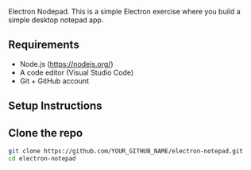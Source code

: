 Electron Nodepad.
This is a simple Electron exercise where you build a simple desktop notepad app. 


## Requirements

- Node.js (https://nodejs.org/) 
- A code editor (Visual Studio Code)
- Git + GitHub account

## Setup Instructions
## Clone the repo
   ```bash
   git clone https://github.com/YOUR_GITHUB_NAME/electron-notepad.git
   cd electron-notepad